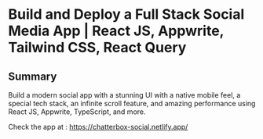 # Build and Deploy a Full Stack Social Media App | React JS, Appwrite, Tailwind CSS, React Query


## Summary
Build a modern social app with a stunning UI with a native mobile feel, a special tech stack, an infinite scroll feature, and amazing performance using React JS, Appwrite, TypeScript, and more.

Check the app at : https://chatterbox-social.netlify.app/
